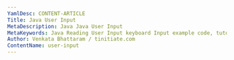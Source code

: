 ```yaml
---
YamlDesc: CONTENT-ARTICLE
Title: Java User Input
MetaDescription: Java Java User Input
MetaKeywords: Java Reading User Input keyboard Input example code, tutorials
Author: Venkata Bhattaram / tinitiate.com
ContentName: user-input
---
```


